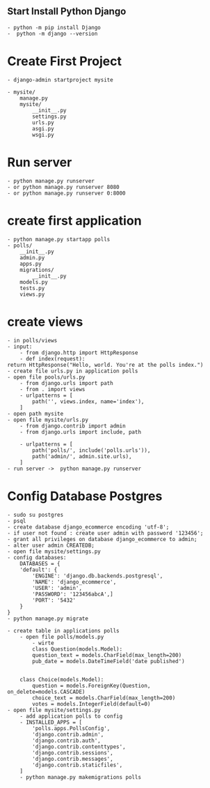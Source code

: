 ## Start Install Python Django
    - python -m pip install Django
    -  python -m django --version
# Create First Project
    - django-admin startproject mysite
    
    - mysite/
        manage.py
        mysite/
            __init__.py
            settings.py
            urls.py
            asgi.py
            wsgi.py

# Run server 
    - python manage.py runserver
    - or python manage.py runserver 8080 
    - or python manage.py runserver 0:8000

# create first application
    - python manage.py startapp polls
    - polls/
        __init__.py
        admin.py
        apps.py
        migrations/
            __init__.py
        models.py
        tests.py
        views.py

# create views 
    - in polls/views
    - input: 
        - from django.http import HttpResponse
        - def index(request):
    return HttpResponse("Hello, world. You're at the polls index.")
    - create file urls.py in application polls
    - open file pools/urls.py
        - from django.urls import path
        - from . import views
        - urlpatterns = [
            path('', views.index, name='index'),
        ]
    - open path mysite
    - open file mysite/urls.py
        - from django.contrib import admin
        - from django.urls import include, path

        - urlpatterns = [
            path('polls/', include('polls.urls')),
            path('admin/', admin.site.urls),
        ]
    - run server ->  python manage.py runserver


# Config Database Postgres 
    - sudo su postgres 
    - psql
    - create database django_ecommerce encoding 'utf-8';
    - if user not found : create user admin with password '123456';
    - grant all privileges on database django_ecommerce to admin;
    - alter user admin CREATEDB;
    - open file mysite/settings.py
    - config databases:
        DATABASES = {
        'default': {
            'ENGINE': 'django.db.backends.postgresql',
            'NAME': 'django_ecommerce',
            'USER': 'admin',
            'PASSWORD': '123456abcA',]
            'PORT': '5432'
        }
    }
    - python manage.py migrate

    - create table in applications polls
        - open file polls/models.py
            - wirte 
            class Question(models.Model):
            question_text = models.CharField(max_length=200)
            pub_date = models.DateTimeField('date published')


        class Choice(models.Model):
            question = models.ForeignKey(Question, on_delete=models.CASCADE)
            choice_text = models.CharField(max_length=200)
            votes = models.IntegerField(default=0)
    - open file mysite/settings.py
        - add application polls to config
        - INSTALLED_APPS = [
            'polls.apps.PollsConfig',
            'django.contrib.admin',
            'django.contrib.auth',
            'django.contrib.contenttypes',
            'django.contrib.sessions',
            'django.contrib.messages',
            'django.contrib.staticfiles',
        ]
        - python manage.py makemigrations polls
        